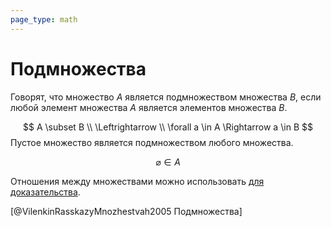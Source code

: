 ```yaml
---
page_type: math
---
```

# Подмножества

Говорят, что множество $A$ является подмножеством множества $B$, если любой элемент множества $A$ является элементов множества $B$.

$$
A \subset B \\
\Leftrightarrow \\
\forall a \in A \Rightarrow a \in B
$$
Пустое множество является подмножеством любого множества.

$$
\varnothing \in A
$$

Отношения между множествами можно использовать [для доказательства]([[20221101235817]]).

[@VilenkinRasskazyMnozhestvah2005 Подмножества]